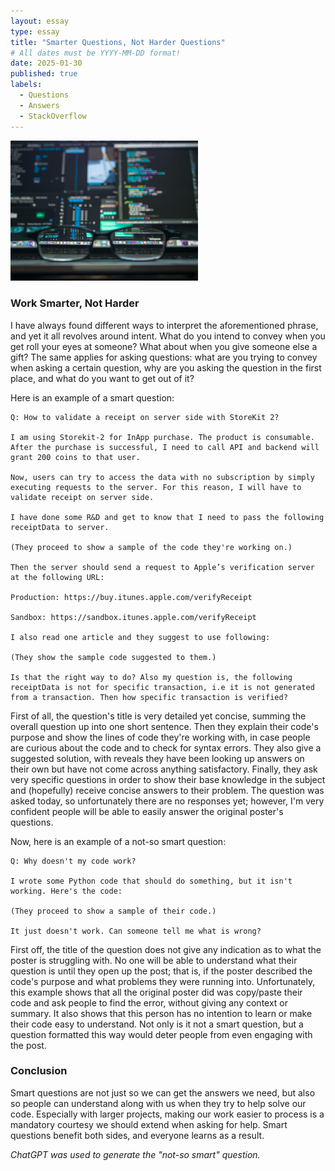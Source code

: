```yaml
---
layout: essay
type: essay
title: "Smarter Questions, Not Harder Questions"
# All dates must be YYYY-MM-DD format!
date: 2025-01-30
published: true
labels:
  - Questions
  - Answers
  - StackOverflow
---
```


<img width="300px" class="rounded float-start pe-4" src="../img/cotton/coding.jpg">

### Work Smarter, Not Harder

I have always found different ways to interpret the aforementioned phrase, and yet it all revolves around intent. What do you intend to convey when you get roll your eyes at someone? What about when you give someone else a gift? The same applies for asking questions: what are you trying to convey when asking a certain question, why are you asking the question in the first place, and what do you want to get out of it?

Here is an example of a smart question:


```
Q: How to validate a receipt on server side with StoreKit 2?

I am using Storekit-2 for InApp purchase. The product is consumable. After the purchase is successful, I need to call API and backend will grant 200 coins to that user.

Now, users can try to access the data with no subscription by simply executing requests to the server. For this reason, I will have to validate receipt on server side.

I have done some R&D and get to know that I need to pass the following receiptData to server.

(They proceed to show a sample of the code they're working on.)

Then the server should send a request to Apple’s verification server at the following URL:

Production: https://buy.itunes.apple.com/verifyReceipt

Sandbox: https://sandbox.itunes.apple.com/verifyReceipt

I also read one article and they suggest to use following:

(They show the sample code suggested to them.)

Is that the right way to do? Also my question is, the following receiptData is not for specific transaction, i.e it is not generated from a transaction. Then how specific transaction is verified?
```

First of all, the question's title is very detailed yet concise, summing the overall question up into one short sentence. Then they explain their code's purpose and show the lines of code they're working with, in case people are curious about the code and to check for syntax errors. They also give a suggested solution, with reveals they have been looking up answers on their own but have not come across anything satisfactory. Finally, they ask very specific questions in order to show their base knowledge in the subject and (hopefully) receive concise answers to their problem. The question was asked today, so unfortunately there are no responses yet; however, I'm very confident people will be able to easily answer the original poster's questions.

Now, here is an example of a not-so smart question:

```
Q: Why doesn't my code work?

I wrote some Python code that should do something, but it isn't working. Here's the code:

(They proceed to show a sample of their code.)

It just doesn't work. Can someone tell me what is wrong?
```

First off, the title of the question does not give any indication as to what the poster is struggling with. No one will be able to understand what their question is until they open up the post; that is, if the poster described the code's purpose and what problems they were running into. Unfortunately, this example shows that all the original poster did was copy/paste their code and ask people to find the error, without giving any context or summary. It also shows that this person has no intention to learn or make their code easy to understand. Not only is it not a smart question, but a question formatted this way would deter people from even engaging with the post.

### Conclusion
Smart questions are not just so we can get the answers we need, but also so people can understand along with us when they try to help solve our code. Especially with larger projects, making our work easier to process is a mandatory courtesy we should extend when asking for help. Smart questions benefit both sides, and everyone learns as a result.

*ChatGPT was used to generate the "not-so smart" question.*
